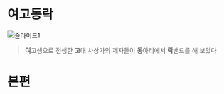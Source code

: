 
# 여고동락

![슬라이드1](https://user-images.githubusercontent.com/93899740/216048043-87632c75-a637-435f-be8c-06e7e470c933.png)

> **여**고생으로 전생한 **고**대 사상가의 제자들이 **동**아리에서 **락**밴드를 해 보았다

# 본편
